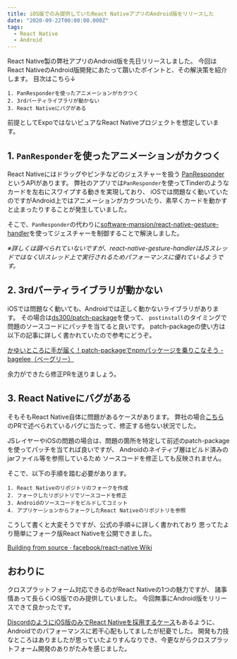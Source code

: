 ```yaml
---
title: iOS版でのみ提供していたReact NativeアプリのAndroid版をリリースした
date: "2020-09-22T00:00:00.000Z"
tags:
  - React Native
  - Android
---
```


React Native製の弊社アプリのAndroid版を先日リリースしました。
今回はReact NativeのAndroid版開発にあたって躓いたポイントと、その解決策を紹介します。
目次はこちら↓

```
1. PanResponderを使ったアニメーションがカクつく
2. 3rdパーティライブラリが動かない
3. React Nativeにバグがある
```

前提としてExpoではないピュアなReact Nativeプロジェクトを想定しています。

## 1. `PanResponder`を使ったアニメーションがカクつく

React Nativeにはドラッグやピンチなどのジェスチャーを扱う
[PanResponder](https://reactnative.dev/docs/panresponder)というAPIがあります。
弊社のアプリでは`PanResponder`を使ってTinderのようなカードを左右にスワイプする動きを実現しており、
iOSでは問題なく動いていたのですがAndroid上ではアニメーションがカクついたり、素早くカードを動かすと止まったりすることが発生していました。

そこで、`PanResponder`の代わりに[software-mansion/react-native-gesture-handler](https://github.com/software-mansion/react-native-gesture-handler)を使ってジェスチャーを制御することで解決しました。

*※詳しくは調べられていないですが、react-native-gesture-handlerはJSスレッドではなくUIスレッド上で実行されるためパフォーマンスに優れているようです。*

## 2. 3rdパーティライブラリが動かない

iOSでは問題なく動いても、Androidでは正しく動かないライブラリがあります。
その場合は[ds300/patch-package](https://github.com/ds300/patch-package)を使って、
`postinstall`のタイミングで問題のソースコードにパッチを当てると良いです。
patch-packageの使い方は以下の記事に詳しく書かれていたので参考にどうぞ。

[かゆいところに手が届く！patch-packageでnpmパッケージを乗りこなそう - bagelee（ベーグリー）](https://bagelee.com/programming/javascript-2/patch-package/)

余力ができたら修正PRを送りましょう。

## 3. React Nativeにバグがある

そもそもReact Native自体に問題があるケースがあります。
弊社の場合[こちら](https://github.com/facebook/react-native/pull/28881)のPRで述べられているバグに当たって、修正する他ない状況でした。

JSレイヤーやiOSの問題の場合は、問題の箇所を特定して前述のpatch-packageを使ってパッチを当てれば良いですが、
Androidのネイティブ層はビルド済みのjarファイル等を参照しているため
ソースコードを修正しても反映されません。

そこで、以下の手順を踏む必要があります。

```
1. React Nativeのリポジトリのフォークを作成
2. フォークしたリポジトリでソースコードを修正
3. Androidのソースコードをビルドしてコミット
4. アプリケーションからフォークしたReact Nativeのリポジトリを参照
```

こうして書くと大変そうですが、公式の手順↓に詳しく書かれており
思ってたより簡単にフォーク版React Nativeを公開できました。

[Building from source · facebook/react-native Wiki](https://github.com/facebook/react-native/wiki/Building-from-source)

## おわりに

クロスプラットフォーム対応できるのがReact Nativeの1つの魅力ですが、
諸事情あって長らくiOS版でのみ提供していました。
今回無事にAndroid版をリリースできて良かったです。

[DiscordのようにiOS版のみでReact Nativeを採用するケース](https://gigazine.net/news/20180807-discord-react-native/)もあるように、
Androidでのパフォーマンスに若干心配もしてましたが杞憂でした。
開発も力技なところはありましたが思っていたよりすんなりでき、今更ながらクロスプラットフォーム開発のありがたみを感じました。

